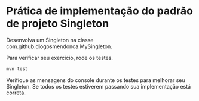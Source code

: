 # Prática de implementação do padrão de projeto Singleton

Desenvolva um Singleton na classe com.github.diogosmendonca.MySingleton.

Para verificar seu exercício, rode os testes.

```bash
mvn test
```

Verifique as mensagens do console durante os testes para melhorar seu Singleton. Se todos os testes estiverem passando sua implementação está correta.



